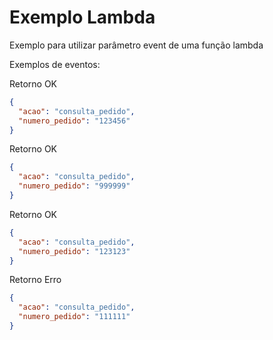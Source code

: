# Exemplo Lambda

Exemplo para utilizar parâmetro event de uma função lambda

Exemplos de eventos:

Retorno OK

```json
{
  "acao": "consulta_pedido",
  "numero_pedido": "123456"
}
```

Retorno OK

```json
{
  "acao": "consulta_pedido",
  "numero_pedido": "999999"
}
```

Retorno OK

```json
{
  "acao": "consulta_pedido",
  "numero_pedido": "123123"
}
```

Retorno Erro

```json
{
  "acao": "consulta_pedido",
  "numero_pedido": "111111"
}
```